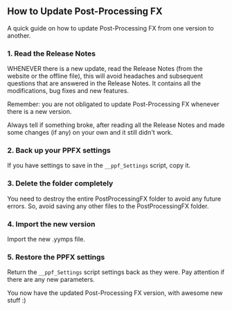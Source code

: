 
## How to Update Post-Processing FX <!-- {docsify-ignore} -->

A quick guide on how to update Post-Processing FX from one version to another.

### 1. Read the Release Notes

WHENEVER there is a new update, read the Release Notes (from the website or the offline file), this will avoid headaches and subsequent questions that are answered in the Release Notes. It contains all the modifications, bug fixes and new features.

Remember: you are not obligated to update Post-Processing FX whenever there is a new version.

Always tell if something broke, after reading all the Release Notes and made some changes (if any) on your own and it still didn't work.

### 2. Back up your PPFX settings

If you have settings to save in the `__ppf_Settings` script, copy it.

### 3. Delete the folder completely

You need to destroy the entire PostProcessingFX folder to avoid any future errors. So, avoid saving any other files to the PostProcessingFX folder.

### 4. Import the new version

Import the new .yymps file.  

### 5. Restore the PPFX settings

Return the `__ppf_Settings` script settings back as they were. Pay attention if there are any new parameters.  

You now have the updated Post-Processing FX version, with awesome new stuff :)
